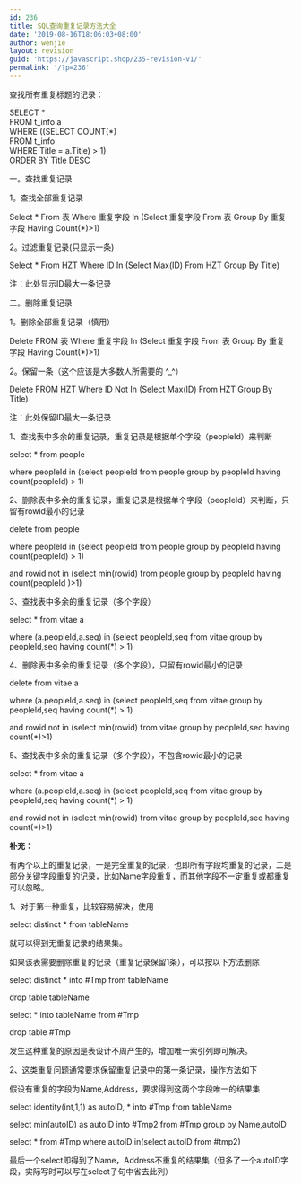 ```yaml
---
id: 236
title: SQL查询重复记录方法大全
date: '2019-08-16T18:06:03+08:00'
author: wenjie
layout: revision
guid: 'https://javascript.shop/235-revision-v1/'
permalink: '/?p=236'
---
```


查找所有重复标题的记录：

SELECT \*  
FROM t\_info a  
WHERE ((SELECT COUNT(\*)  
FROM t\_info  
WHERE Title = a.Title) &gt; 1)  
ORDER BY Title DESC

一。查找重复记录

1。查找全部重复记录

Select \* From 表 Where 重复字段 In (Select 重复字段 From 表 Group By 重复字段 Having Count(\*)&gt;1)

2。过滤重复记录(只显示一条)

Select \* From HZT Where ID In (Select Max(ID) From HZT Group By Title)

注：此处显示ID最大一条记录

二。删除重复记录

1。删除全部重复记录（慎用）

Delete FROM 表 Where 重复字段 In (Select 重复字段 From 表 Group By 重复字段 Having Count(\*)&gt;1)

2。保留一条（这个应该是大多数人所需要的 ^\_^）

Delete FROM HZT Where ID Not In (Select Max(ID) From HZT Group By Title)

注：此处保留ID最大一条记录

1、查找表中多余的重复记录，重复记录是根据单个字段（peopleId）来判断  
  
select \* from people  
  
where peopleId in (select peopleId from people group by peopleId having count(peopleId) &gt; 1)  
  
  
  
2、删除表中多余的重复记录，重复记录是根据单个字段（peopleId）来判断，只留有rowid最小的记录  
  
delete from people   
  
where peopleId in (select peopleId from people group by peopleId having count(peopleId) &gt; 1)  
  
and rowid not in (select min(rowid) from people group by peopleId having count(peopleId )&gt;1)  
  
  
  
3、查找表中多余的重复记录（多个字段）   
  
select \* from vitae a  
  
where (a.peopleId,a.seq) in (select peopleId,seq from vitae group by peopleId,seq having count(\*) &gt; 1)  
  
  
  
4、删除表中多余的重复记录（多个字段），只留有rowid最小的记录  
  
delete from vitae a  
  
where (a.peopleId,a.seq) in (select peopleId,seq from vitae group by peopleId,seq having count(\*) &gt; 1)  
  
and rowid not in (select min(rowid) from vitae group by peopleId,seq having count(\*)&gt;1)  
  
  
  
5、查找表中多余的重复记录（多个字段），不包含rowid最小的记录  
  
select \* from vitae a  
  
where (a.peopleId,a.seq) in (select peopleId,seq from vitae group by peopleId,seq having count(\*) &gt; 1)  
  
and rowid not in (select min(rowid) from vitae group by peopleId,seq having count(\*)&gt;1)

**补充：**

有两个以上的重复记录，一是完全重复的记录，也即所有字段均重复的记录，二是部分关键字段重复的记录，比如Name字段重复，而其他字段不一定重复或都重复可以忽略。  
  
  
  
1、对于第一种重复，比较容易解决，使用  
  
select distinct \* from tableName  
  
  
  
就可以得到无重复记录的结果集。  
  
  
  
如果该表需要删除重复的记录（重复记录保留1条），可以按以下方法删除  
  
select distinct \* into #Tmp from tableName  
  
drop table tableName  
  
select \* into tableName from #Tmp  
  
drop table #Tmp  
  
  
  
发生这种重复的原因是表设计不周产生的，增加唯一索引列即可解决。  
  
  
  
2、这类重复问题通常要求保留重复记录中的第一条记录，操作方法如下  
  
  
  
假设有重复的字段为Name,Address，要求得到这两个字段唯一的结果集  
  
select identity(int,1,1) as autoID, \* into #Tmp from tableName  
  
select min(autoID) as autoID into #Tmp2 from #Tmp group by Name,autoID  
  
select \* from #Tmp where autoID in(select autoID from #tmp2)  
  
  
  
最后一个select即得到了Name，Address不重复的结果集（但多了一个autoID字段，实际写时可以写在select子句中省去此列）